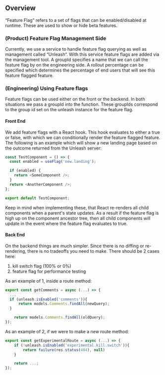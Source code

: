 ## Overview

“Feature Flag” refers to a set of flags that can be enabled/disabled at runtime. These are used to show or hide beta features.


### (Product) Feature Flag Management Side
Currently, we use a service to handle feature flag querying as well as management called “Unleash“. With this service
feature flags are added via the management tool. A groupId specifies a name that we can call the feature flag by on the
engineering side. A rollout percentage can be specified which determines the percentage of end users that will see
this feature flagged feature.

### (Engineering) Using Feature flags
Feature flags can be used either on the front or the backend. In both situations we pass a groupId into the function.
These groupIds correspond to the group id set on the unleash instance for the feature flag.

#### Front End
We add feature flags with a React hook.
This hook evaluates to either a true or false, with which we can conditionally render the feature flagged feature.
The following is an example which will show a new landing page based on the outcome returned from the Unleash server:

```js
const TestComponent = () => {
  const enabled = useFlag('new.landing');

  if (enabled) {
    return <SomeComponent />;
  }
  return <AnotherComponent />;
};

export default TestComponent;
```

Keep in mind when implementing these, that React re-renders all child components when a parent's state updates. As a result
if the feature flag is high up on the component ancestor tree, then all child components will update in the event where the
feature flag evaluates to true.

#### Back End
On the backend things are much simpler. Since there is no diffing or re-rendering, there is no tradeoffs you need to make.
There should be 2 cases here:
1. kill switch flag (100% or 0%)
2. feature flag for performance testing

As an example of 1, inside a route method:
```js
export const getComments = async (...) => {
  ...
  if (unleash.isEnabled('comments')){
      return models.Comments.findAll(newQuery);
  }

    return models.Comments.findAll(oldQuery);
});
```

As an example of 2, if we were to make a new route method:
```js
export const getExperimentalRoute = async (...) => {
    if (!unleash.isEnabled('experimental.kill.switch')){
        return failure(res.status(404), null)
    }

    return ...;
});
```